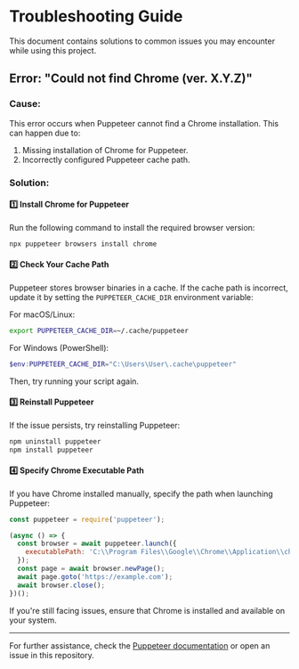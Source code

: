 # Troubleshooting Guide

This document contains solutions to common issues you may encounter while using this project.

## Error: "Could not find Chrome (ver. X.Y.Z)"

### Cause:

This error occurs when Puppeteer cannot find a Chrome installation. This can happen due to:

1. Missing installation of Chrome for Puppeteer.
2. Incorrectly configured Puppeteer cache path.

### Solution:

#### 1️⃣ Install Chrome for Puppeteer

Run the following command to install the required browser version:

```sh
npx puppeteer browsers install chrome
```

#### 2️⃣ Check Your Cache Path

Puppeteer stores browser binaries in a cache. If the cache path is incorrect, update it by setting the `PUPPETEER_CACHE_DIR` environment variable:

For macOS/Linux:

```sh
export PUPPETEER_CACHE_DIR=~/.cache/puppeteer
```

For Windows (PowerShell):

```powershell
$env:PUPPETEER_CACHE_DIR="C:\Users\User\.cache\puppeteer"
```

Then, try running your script again.

#### 3️⃣ Reinstall Puppeteer

If the issue persists, try reinstalling Puppeteer:

```sh
npm uninstall puppeteer
npm install puppeteer
```

#### 4️⃣ Specify Chrome Executable Path

If you have Chrome installed manually, specify the path when launching Puppeteer:

```js
const puppeteer = require('puppeteer');

(async () => {
  const browser = await puppeteer.launch({
    executablePath: 'C:\\Program Files\\Google\\Chrome\\Application\\chrome.exe',
  });
  const page = await browser.newPage();
  await page.goto('https://example.com');
  await browser.close();
})();
```

If you're still facing issues, ensure that Chrome is installed and available on your system.

---

For further assistance, check the [Puppeteer documentation](https://pptr.dev) or open an issue in this repository.
